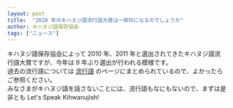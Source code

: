 ```yaml
---
layout: post
title:  "2020 年のキハヌジ語流行語大賞は一体何になるのでしょうか"
author: キハヌジ語保存協会
tags: ["ニュース"]
---
```


キハヌジ語保存協会によって 2010 年、2011 年と選出されてきたキハヌジ語流行語大賞ですが、今年は 9 年ぶり選出が行われる模様です。  
過去の流行語については [流行語](/kihwanujish/buzzwords) のページにまとめられているので、よかったらご参照ください。  
みなさまがキハヌジ語を話さないことには、流行語もなにもないので、まずは是非とも Let's Speak Kihwanujish!
